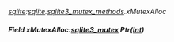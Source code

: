 _[sqlite](../../modules/sqlite/sqlite-module.md):[sqlite](../../modules/sqlite/sqlite-module.md).[sqlite3\_mutex\_methods](../../modules/sqlite/sqlite-sqlite3_mutex_methods.md).xMutexAlloc_
##### Field xMutexAlloc:[sqlite3_mutex](../../modules/sqlite/sqlite-sqlite3_mutex.md) Ptr([Int](../../modules/wonkey/wonkey-types-int.md))
